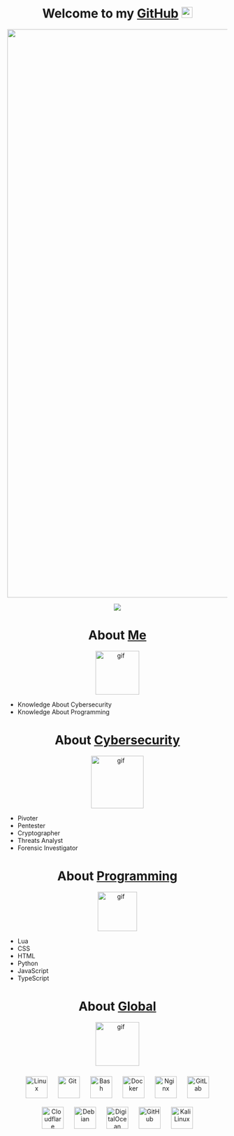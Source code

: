 <h1 align="center">Welcome to my <a href="https://github.com/gimnasio/">GitHub</a>
<img src="https://media.giphy.com/media/hvRJCLFzcasrR4ia7z/giphy.gif" width="25px"/>
</h1>
<p align="center">
  <img align="center" alt="gif" width="1300" src="https://media.discordapp.net/attachments/1156671242879914065/1283389221369024596/asciinight.gif?ex=66e2d0da&is=66e17f5a&hm=7ce598a36b1b6e1ed597c2311be7dd438d6233960adb21202882da42d16959c3&=">
</p>
<div align="center">
  <a href="https://git.io/typing-svg">
    <img src="https://readme-typing-svg.demolab.com/demo/?letterSpacing=arial&duration=3000&lines=Welcome+back+to+my+GitHub+;Know+more+about+myself+bellow;Discord%3A+%40sendtext+" />
  </a>
</div>
<!--
<h3 align="center">On a Journey to become a great human being...<p align="right"></h3> -->

<h1 align="center">About <a href="https://github.com/gimnasio/">Me</a>
</h1>
<p align="center">
  <img align="center" alt="gif" width="100" src="https://media.discordapp.net/attachments/1156671242879914065/1283394127316254831/blurple_crown.png?ex=66e2d56c&is=66e183ec&hm=e1520d565d1b66f765294c98273175a4df79111261f86c447599f367027e047c&=&format=webp&quality=lossless">
</p>

- Knowledge About Cybersecurity
- Knowledge About Programming

<h1 align="center">About <a href="https://www.kali.org/">Cybersecurity</a></h1>
<p align="center">
  <img align="center" alt="gif" width="120" src="https://media.discordapp.net/attachments/1156671242879914065/1283392129745289227/kali.png?ex=66e2d390&is=66e18210&hm=4a8bbaa43bc78e458b06e4d5b4c28825b3546ee963adeeca624cf6c19ea911bd&=&format=webp&quality=lossless">
</p>

- Pivoter
- Pentester
- Cryptographer
- Threats Analyst
- Forensic Investigator

<h1 align="center">About <a href="https://code.visualstudio.com/">Programming</a></h1>
<p align="center">
  <img align="center" alt="gif" width="90" src="https://media.discordapp.net/attachments/1156671242879914065/1283392758127657033/Visual_Studio_Code.png?ex=66e2d425&is=66e182a5&hm=78ea85772ff29e111aa9a384d0cbf69a04c1d1494d25a6964e7add7c1db0b7e5&=&format=webp&quality=lossless">
</p>

- Lua
- CSS
- HTML
- Python
- JavaScript
- TypeScript

<h1 align="center">About <a href="https://github.com/gimnasio/">Global</a></h1>
<p align="center">
  <img align="center" alt="gif" width="100" src="https://media.discordapp.net/attachments/1156671242879914065/1283393838018461716/global.png?ex=66e2d527&is=66e183a7&hm=716018a3785c0114a5f32e37edfdfa3a20d07a0de8b8851088f1238b289b614b&=&format=webp&quality=lossless">
</p>

<p align="center">
  <a href="https://www.linux.org/" target="_blank"><img style="margin: 10px" src="https://profilinator.rishav.dev/skills-assets/linux-original.svg" alt="Linux" height="50" /></a>
  <a href="https://github.com/" target="_blank"><img style="margin: 10px" src="https://profilinator.rishav.dev/skills-assets/git-scm-icon.svg" alt="Git" height="50" /></a>
  <a href="https://www.gnu.org/software/bash/" target="_blank"><img style="margin: 10px" src="https://profilinator.rishav.dev/skills-assets/gnu_bash-icon.svg" alt="Bash" height="50" /></a>
  <a href="https://www.docker.com/" target="_blank"><img style="margin: 10px" src="https://profilinator.rishav.dev/skills-assets/docker-original-wordmark.svg" alt="Docker" height="50" /></a>
  <a href="https://www.nginx.com/" target="_blank"><img style="margin: 10px" src="https://profilinator.rishav.dev/skills-assets/nginx-original.svg" alt="Nginx" height="50" /></a>
  <a href="https://about.gitlab.com/" target="_blank"><img style="margin: 10px" src="https://profilinator.rishav.dev/skills-assets/gitlab.svg" alt="GitLab" height="50" /></a>
  <a href="https://www.cloudflare.com/" target="_blank"><img style="margin: 10px" src="https://cdn.simpleicons.org/cloudflare" alt="Cloudflare" height="50" /></a>
  <a href="https://www.debian.org/" target="_blank"><img style="margin: 10px" src="https://cdn.simpleicons.org/debian" alt="Debian" height="50" /></a>
  <a href="https://www.digitalocean.com/" target="_blank"><img style="margin: 10px" src="https://cdn.simpleicons.org/digitalocean" alt="DigitalOcean" height="50" /></a>
  <a href="https://www.github.com/" target="_blank"><img style="margin: 10px" src="https://cdn.simpleicons.org/github" alt="GitHub" height="50" /></a>
  <a href="https://www.kali.org/" target="_blank"><img style="margin: 10px" src="https://cdn.simpleicons.org/kalilinux" alt="Kali Linux" height="50" /></a>
</p>
